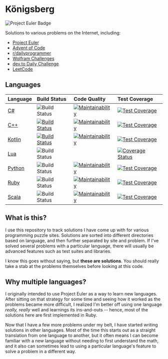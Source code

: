 # Königsberg

![Project Euler Badge](https://projecteuler.net/profile/bergren2.png)

Solutions to various problems on the Internet, including:

- [Project Euler](https://projecteuler.net/)
- [Advent of Code](http://adventofcode.com/)
- [r/dailyprogrammer](https://www.reddit.com/r/dailyprogrammer/)
- [Wolfram Challenges](https://challenges.wolfram.com)
- [dev.to Daily Challenge](https://dev.to/thepracticaldev/daily-challenge-1-string-peeler-4nep)
- [LeetCode](https://leetcode.com/problemset/all/)

## Languages

| Language | Build Status | Code Quality | Test Coverage |
|:---------|:-------------|:-------------|:--------------|
| [C#](https://github.com/bergren2/konigsberg-csharp) | ![Build Status](https://github.com/bergren2/konigsberg-csharp/workflows/build/badge.svg) | [![Maintainability](https://api.codeclimate.com/v1/badges/e29c49dcdc02208f384e/maintainability)](https://codeclimate.com/github/bergren2/konigsberg-csharp/maintainability) | [![Test Coverage](https://api.codeclimate.com/v1/badges/e29c49dcdc02208f384e/test_coverage)](https://codeclimate.com/github/bergren2/konigsberg-csharp/test_coverage) |
| [C++](https://github.com/bergren2/konigsberg-cpp) | [![Build Status](https://github.com/bergren2/konigsberg-csharp/actions/workflows/build.yml/badge.svg)](https://github.com/bergren2/konigsberg-csharp/actions/workflows/build.yml) | [![Maintainability](https://api.codeclimate.com/v1/badges/e29c49dcdc02208f384e/maintainability)](https://codeclimate.com/github/bergren2/konigsberg-csharp/maintainability) | [![Test Coverage](https://api.codeclimate.com/v1/badges/e29c49dcdc02208f384e/test_coverage)](https://codeclimate.com/github/bergren2/konigsberg-csharp/test_coverage) |
| [Kotlin](https://github.com/bergren2/konigsberg-kotlin) | [![Build Status](https://github.com/bergren2/konigsberg-kotlin/actions/workflows/build.yml/badge.svg)](https://github.com/bergren2/konigsberg-kotlin/actions/workflows/build.yml) | [![Maintainability](https://api.codeclimate.com/v1/badges/5cfd4c2f74c44d0303c1/maintainability)](https://codeclimate.com/github/bergren2/konigsberg-kotlin/maintainability) | [![Test Coverage](https://api.codeclimate.com/v1/badges/5cfd4c2f74c44d0303c1/test_coverage)](https://codeclimate.com/github/bergren2/konigsberg-kotlin/test_coverage) |
| [Lua](https://github.com/bergren2/konigsberg-lua) | ![Build Status](https://github.com/bergren2/konigsberg-lua/workflows/build/badge.svg) || [![Coverage Status](https://coveralls.io/repos/github/bergren2/konigsberg-lua/badge.svg?branch=master)](https://coveralls.io/github/bergren2/konigsberg-lua?branch=master) |
| [Python](https://github.com/bergren2/konigsberg-python) | ![Build Status](https://github.com/bergren2/konigsberg-python/workflows/build/badge.svg) | [![Maintainability](https://api.codeclimate.com/v1/badges/776d6d4cc92c0915434c/maintainability)](https://codeclimate.com/github/bergren2/konigsberg-python/maintainability) | [![Test Coverage](https://api.codeclimate.com/v1/badges/776d6d4cc92c0915434c/test_coverage)](https://codeclimate.com/github/bergren2/konigsberg-python/test_coverage) |
| [Ruby](https://github.com/bergren2/konigsberg-ruby) | ![Build Status](https://github.com/bergren2/konigsberg-ruby/workflows/build/badge.svg) | [![Maintainability](https://api.codeclimate.com/v1/badges/599410792e9ca585f432/maintainability)](https://codeclimate.com/github/bergren2/konigsberg-ruby/maintainability) | [![Test Coverage](https://api.codeclimate.com/v1/badges/599410792e9ca585f432/test_coverage)](https://codeclimate.com/github/bergren2/konigsberg-ruby/test_coverage) |
| [Scala](https://github.com/bergren2/konigsberg-scala) | ![Build Status](https://github.com/bergren2/konigsberg-scala/workflows/build/badge.svg) | [![Maintainability](https://api.codeclimate.com/v1/badges/139abd9599a72dcebbc6/maintainability)](https://codeclimate.com/github/bergren2/konigsberg-scala/maintainability) | [![Test Coverage](https://api.codeclimate.com/v1/badges/139abd9599a72dcebbc6/test_coverage)](https://codeclimate.com/github/bergren2/konigsberg-scala/test_coverage) |

## What is this?

I use this repository to track solutions I have come up with for various
programming puzzle sites. Solutions are sorted into different directories based
on language, and then further separated by site and problem.  If I've solved
several problems with a particular language, there will usually be advanced
features such as test suites and libraries.

I know this goes without saying, but **these are solutions**. You should really
take a stab at the problems themselves before looking at this code.

## Why multiple languages?

I originally intended to use Project Euler as a way to learn new languages.
After sitting on that strategy for some time and seeing how it worked as the
problems became more difficult, I realized I'm better off using one language
_really, really_ well and learnings its ins-and-outs -- hence, most of the
solutions here are first implemented in Ruby.

Now that I have a few more problems under my belt, I have started writing
solutions in other languages. Most of the time this starts out as a straight
translation from one language to another, but it often means I can become
familiar with a new language without needing to first understand the math, and
it also can sometimes lead to using a particular language's feature to solve a
problem in a different way.
